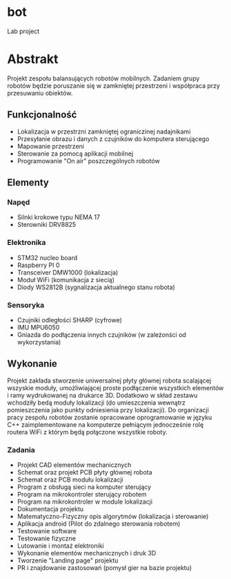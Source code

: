 # bot
Lab project

# Abstrakt
Projekt zespołu balansujących robotów mobilnych. Zadaniem grupy robotów będzie poruszanie się w zamkniętej przestrzeni i współpraca przy przesuwaniu obiektów. 

## Funkcjonalność 
* Lokalizacja w przestrzni zamkniętej ograniczinej nadajnikami
* Przesyłanie obrazu i danych z czujników do komputera sterującego
* Mapowanie przestrzeni
* Sterowanie za pomocą aplikacji mobilnej
* Programowanie "On air" poszczególnych robotów 

## Elementy
### Napęd
* Silnki krokowe typu NEMA 17
* Sterowniki DRV8825

### Elektronika
* STM32 nucleo board
* Raspberry PI 0
* Transceiver DMW1000 (lokalizacja)
* Moduł WiFi (komunikacja z siecią)
* Diody WS2812B (sygnalizacja aktualnego stanu robota)

### Sensoryka
* Czujniki odległości SHARP (cyfrowe)
* IMU MPU6050
* Gniazda do podłączenia innych czujników (w zależonści od wykorzystania)

## Wykonanie
Projekt zakłada stworzenie uniwersalnej płyty głównej robota scalającej wszyskie moduły, umożliwiającej proste podłączenie wszystkich elementów i ramy wydrukowanej na drukarce 3D. Dodatkowo w skład zestawu wchodziły bedą moduły lokalizacji (do umieszczenia wewnątrz pomieszczenia jako punkty odniesienia przy lokalizacji). Do organizacji pracy zespołu robotów zostanie opracowane oprogramowanie w języku C++ zaimplementowane na komputerze pełniącym jednocześnie rolę routera WiFi z którym będą połączone wszystkie roboty. 

### Zadania
* Projekt CAD elementów mechanicznych 
* Schemat oraz projekt PCB płyty głównej robota
* Schemat oraz PCB modułu lokalizacji
* Program z obsługą sieci na komputer sterujący
* Program na mikrokontroler sterujący robotem 
* Program na mikrokontroler w module lokalizacji
* Dokumentacja projektu 
* Matematyczno-Fizyczny opis algorytmów (lokalizacja i sterowanie)
* Aplikacja android (Pilot do zdalnego sterowania robotem) 
* Testowanie software
* Testowanie fizyczne
* Lutowanie i montaż elektroniki
* Wykonanie elementów mechanicznych i druk 3D
* Tworzenie "Landing page" projektu 
* PR i znajdowanie zastosowań (pomysł gier na bazie projektu)


